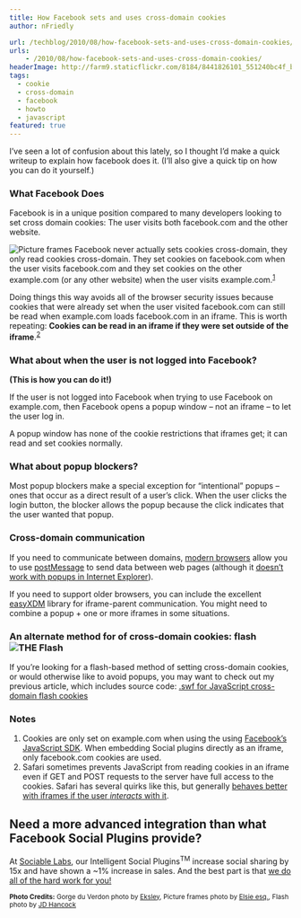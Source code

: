 ```yaml
---
title: How Facebook sets and uses cross-domain cookies
author: nFriedly

url: /techblog/2010/08/how-facebook-sets-and-uses-cross-domain-cookies/
urls:
    - /2010/08/how-facebook-sets-and-uses-cross-domain-cookies/
headerImage: http://farm9.staticflickr.com/8184/8441826101_551240bc4f_b.jpg
tags:
  - cookie
  - cross-domain
  - facebook
  - howto
  - javascript
featured: true
---
```

<img class="alignleft" alt="" src="/img/portfolio/facebook.png" />I&#8217;ve seen a lot of confusion about this lately, so I thought I&#8217;d make a quick writeup to explain how facebook does it. (I&#8217;ll also give a quick tip on how you can do it yourself.)

### What Facebook Does

Facebook is in a unique position compared to many developers looking to set cross domain cookies: The user visits both facebook.com and the other website.

<!--more-->

<img src="http://farm9.staticflickr.com/8456/7890051894_64a3a7796f.jpg" alt="Picture frames" title="Framed!" class="right" /> Facebook never actually sets cookies cross-domain, they only read cookies cross-domain. They set cookies on facebook.com when the user visits facebook.com and they set cookies on the other example.com (or any other website) when the user visits example.com.<sup><a href="#note-1">1</a></sup>

Doing things this way avoids all of the browser security issues because cookies that were already set when the user visited facebook.com can still be read when example.com loads facebook.com in an iframe. This is worth repeating: **Cookies can be read in an iframe if they were set outside of the iframe**.<sup><a href="#note-2">2</a></sup>

### What about when the user is not logged into Facebook?

**(This is how you can do it!)**

If the user is not logged into Facebook when trying to use Facebook on example.com, then Facebook opens a popup window &#8211; not an iframe &#8211; to let the user log in.

A popup window has none of the cookie restrictions that iframes get; it can read and set cookies normally.

### What about popup blockers?

Most popup blockers make a special exception for &#8220;intentional&#8221; popups &#8211; ones that occur as a direct result of a user&#8217;s click. When the user clicks the login button, the blocker allows the popup because the click indicates that the user wanted that popup.

### Cross-domain communication

If you need to communicate between domains, [modern browsers][1] allow you to use [postMessage][2] to send data between web pages (although it [doesn&#8217;t work with popups in Internet Explorer][3]).

If you need to support older browsers, you can include the excellent [easyXDM][4] library for iframe-parent communication. You might need to combine a popup + one or more iframes in some situations.

### An alternate method for of cross-domain cookies: flash <img src="http://farm5.staticflickr.com/4063/4698846940_7043976b6f_n.jpg" alt="THE Flash" class="right">

If you&#8217;re looking for a flash-based method of setting cross-domain cookies, or would otherwise like to avoid popups, you may want to check out my previous article, which includes source code: [.swf for JavaScript cross-domain flash cookies][5]

### Notes

1.  <a name="note-1"></a>Cookies are only set on example.com when using the using [Facebook&#8217;s JavaScript SDK][6]. When embedding Social plugins directly as an iframe, only facebook.com cookies are used.
2.  <a name="note-2"></a>Safari sometimes prevents JavaScript from reading cookies in an iframe even if GET and POST requests to the server have full access to the cookies. Safari has several quirks like this, but generally [behaves better with iframes if the user *interacts* with it][7].

## Need a more advanced integration than what Facebook Social Plugins provide?

At [Sociable Labs][8], our Intelligent Social Plugins<sup>TM</sup> increase social sharing by 15x and have shown a ~1% increase in sales. And the best part is that [we do all of the hard work for you!][9]

<p class="meta"><small class="photocredits"><b>Photo Credits:</b> 
Gorge du Verdon photo by <a href="http://www.flickr.com/photos/73886193@N06/8441826101/in/photostream/">Eksley</a>,
Picture frames photo by <a href="http://www.flickr.com/photos/elsie/7890051894/">Elsie esq.</a>,
Flash photo by <a href="http://www.flickr.com/photos/jdhancock/4698846940/">JD Hancock</a></small></p>

 [1]: http://caniuse.com/#feat=x-doc-messaging
 [2]: https://developer.mozilla.org/en-US/docs/DOM/window.postMessage
 [3]: http://blogs.msdn.com/b/ieinternals/archive/2009/09/16/bugs-in-ie8-support-for-html5-postmessage-sessionstorage-and-localstorage.aspx
 [4]: http://easyxdm.net/
 [5]: http://nfriedly.com/techblog/2010/07/swf-for-javascript-cross-domain-flash-cookies/
 [6]: http://developers.facebook.com/docs/reference/javascript/
 [7]: http://anantgarg.com/2010/02/18/cross-domain-cookies-in-safari/
 [8]: http://sociablelabs.com
 [9]: http://www.sociablelabs.com/product.html
